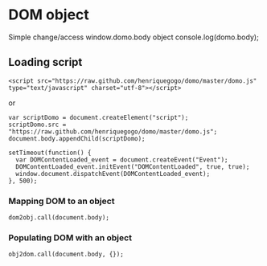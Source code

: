 # DOM object
Simple change/access window.domo.body object
    console.log(domo.body);
## Loading script
    <script src="https://raw.github.com/henriquegogo/domo/master/domo.js" type="text/javascript" charset="utf-8"></script>
or

    var scriptDomo = document.createElement("script");
    scriptDomo.src = "https://raw.github.com/henriquegogo/domo/master/domo.js";
    document.body.appendChild(scriptDomo);
    
    setTimeout(function() {
      var DOMContentLoaded_event = document.createEvent("Event");
      DOMContentLoaded_event.initEvent("DOMContentLoaded", true, true);
      window.document.dispatchEvent(DOMContentLoaded_event);
    }, 500);
### Mapping DOM to an object
    dom2obj.call(document.body);
### Populating DOM with an object
    obj2dom.call(document.body, {});
